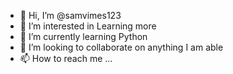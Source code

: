 - 👋 Hi, I’m @samvimes123
- 👀 I’m interested in Learning more
- 🌱 I’m currently learning Python
- 💞️ I’m looking to collaborate on anything I am able
- 📫 How to reach me ...

<!---
samvimes123/samvimes123 is a ✨ special ✨ repository because its `README.md` (this file) appears on your GitHub profile.
You can click the Preview link to take a look at your changes.
--->
